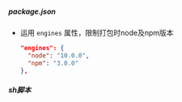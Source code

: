 

##### package.json  
* 运用 `engines` 属性，限制打包时node及npm版本
  ```json
  "engines": {
    "node": "10.0.0",
    "npm": "3.0.0"
  },
  ```

 ##### sh脚本